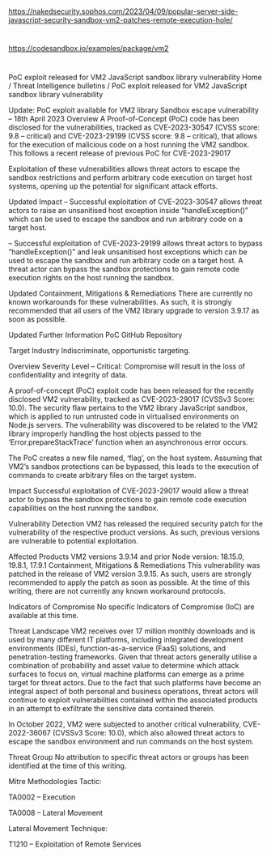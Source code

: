 

##
#
https://nakedsecurity.sophos.com/2023/04/09/popular-server-side-javascript-security-sandbox-vm2-patches-remote-execution-hole/
#
https://codesandbox.io/examples/package/vm2
#
##

PoC exploit released for VM2 JavaScript sandbox library vulnerability
Home / Threat Intelligence bulletins / PoC exploit released for VM2 JavaScript sandbox library vulnerability

Update: PoC exploit available for VM2 library Sandbox escape vulnerability – 18th April 2023
Overview
A Proof-of-Concept (PoC) code has been disclosed for the vulnerabilities, tracked as CVE-2023-30547 (CVSS score: 9.8 – critical) and CVE-2023-29199 (CVSS score: 9.8 – critical), that allows for the execution of malicious code on a host running the VM2 sandbox. This follows a recent release of previous PoC for CVE-2023-29017

Exploitation of these vulnerabilities allows threat actors to escape the sandbox restrictions and perform arbitrary code execution on target host systems, opening up the potential for significant attack efforts.

Updated Impact
– Successful exploitation of CVE-2023-30547 allows threat actors to raise an unsanitised host exception inside “handleException()” which can be used to escape the sandbox and run arbitrary code on a target host.

– Successful exploitation of CVE-2023-29199 allows threat actors to bypass “handleException()” and leak unsanitised host exceptions which can be used to escape the sandbox and run arbitrary code on a target host. A threat actor can bypass the sandbox protections to gain remote code execution rights on the host running the sandbox.

Updated Containment, Mitigations & Remediations
There are currently no known workarounds for these vulnerabilities. As such, it is strongly recommended that all users of the VM2 library upgrade to version 3.9.17 as soon as possible.

Updated Further Information
PoC GitHub Repository

Target Industry
Indiscriminate, opportunistic targeting.

Overview
Severity Level – Critical: Compromise will result in the loss of confidentiality and integrity of data.

A proof-of-concept (PoC) exploit code has been released for the recently disclosed VM2 vulnerability, tracked as CVE-2023-29017 (CVSSv3 Score: 10.0). The security flaw pertains to the VM2 library JavaScript sandbox, which is applied to run untrusted code in virtualised environments on Node.js servers. The vulnerability was discovered to be related to the VM2 library improperly handling the host objects passed to the ‘Error.prepareStackTrace’ function when an asynchronous error occurs.

The PoC creates a new file named, ‘flag’, on the host system. Assuming that VM2’s sandbox protections can be bypassed, this leads to the execution of commands to create arbitrary files on the target system.

Impact
Successful exploitation of CVE-2023-29017 would allow a threat actor to bypass the sandbox protections to gain remote code execution capabilities on the host running the sandbox.

Vulnerability Detection
VM2 has released the required security patch for the vulnerability of the respective product versions. As such, previous versions are vulnerable to potential exploitation.

Affected Products
VM2 versions 3.9.14 and prior
Node version: 18.15.0, 19.8.1, 17.9.1
Containment, Mitigations & Remediations
This vulnerability was patched in the release of VM2 version 3.9.15. As such, users are strongly recommended to apply the patch as soon as possible. At the time of this writing, there are not currently any known workaround protocols.

Indicators of Compromise
No specific Indicators of Compromise (IoC) are available at this time.

Threat Landscape
VM2 receives over 17 million monthly downloads and is used by many different IT platforms, including integrated development environments (IDEs), function-as-a-service (FaaS) solutions, and penetration-testing frameworks. Given that threat actors generally utilise a combination of probability and asset value to determine which attack surfaces to focus on, virtual machine platforms can emerge as a prime target for threat actors. Due to the fact that such platforms have become an integral aspect of both personal and business operations, threat actors will continue to exploit vulnerabilities contained within the associated products in an attempt to exfiltrate the sensitive data contained therein.

In October 2022, VM2 were subjected to another critical vulnerability, CVE-2022-36067 (CVSSv3 Score: 10.0), which also allowed threat actors to escape the sandbox environment and run commands on the host system.

Threat Group
No attribution to specific threat actors or groups has been identified at the time of this writing.

Mitre Methodologies
Tactic:

TA0002 – Execution

TA0008 – Lateral Movement

Lateral Movement Technique:

T1210 – Exploitation of Remote Services

